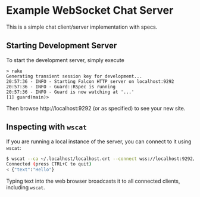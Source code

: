 # Example WebSocket Chat Server

This is a simple chat client/server implementation with specs.

## Starting Development Server

To start the development server, simply execute

	> rake
	Generating transient session key for development...
	20:57:36 - INFO - Starting Falcon HTTP server on localhost:9292
	20:57:36 - INFO - Guard::RSpec is running
	20:57:36 - INFO - Guard is now watching at '...'
	[1] guard(main)>

Then browse http://localhost:9292 (or as specified) to see your new site.

## Inspecting with `wscat`

If you are running a local instance of the server, you can connect to it using `wscat`:

```bash
$ wscat --ca ~/.localhost/localhost.crt --connect wss://localhost:9292/server/connect
Connected (press CTRL+C to quit)
< {"text":"Hello"}
```

Typing text into the web browser broadcasts it to all connected clients, including `wscat`.
